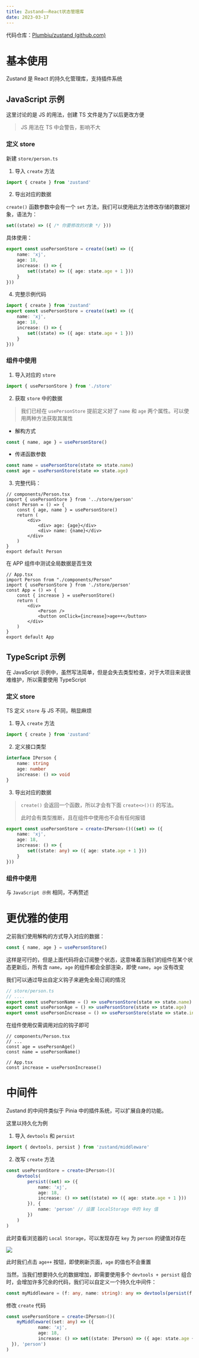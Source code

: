 ```yaml
---
title: Zustand——React状态管理库
date: 2023-03-17
---
```


代码仓库：[Plumbiu/zustand (github.com)](https://github.com/Plumbiu/zustand)

# 基本使用

Zustand 是 React 的持久化管理库，支持插件系统

## JavaScript 示例

这里讨论的是 JS 的用法，创建 TS 文件是为了以后更改方便

>   JS 用法在 TS 中会警告，影响不大

### 定义 store

新建 `store/person.ts`

1.   导入 `create` 方法

```typescript
import { create } from 'zustand'
```

2.   导出对应的数据

`create()` 函数参数中会有一个 `set` 方法，我们可以使用此方法修改存储的数据对象，语法为：

```typescript
set((state) => ({ /* 你要修改的对象 */ }))
```

具体使用：

```typescript
export const usePersonStore = create((set) => ({
  	name: 'xj',
  	age: 18,
  	increase: () => {    
    	set((state) => ({ age: state.age + 1 }))
  	}
}))
```

4.   完整示例代码

```typescript
import { create } from 'zustand'
export const usePersonStore = create((set) => ({
  	name: 'xj',
  	age: 18,
  	increase: () => {    
    	set((state) => ({ age: state.age + 1 }))
  	}
}))
```

### 组件中使用

1.   导入对应的 `store`

```typescript
import { usePersonStore } from './store'
```

2.   获取 `store` 中的数据

>   我们已经在 `usePersonStore` 提前定义好了 `name` 和 `age` 两个属性。可以使用两种方法获取其属性

-   解构方式



```typescript
const { name, age } = usePersonStore()
```

-   传递函数参数

```typescript
const name = usePersonStore(state => state.name)
const age = usePersonStore(state => state.age)
```

3.   完整代码：

```tsx
// components/Person.tsx
import { usePersonStore } from '../store/person'
const Person = () => {
  	const { age, name } = usePersonStore()
  	return (
    	<div>
      		<div> age: {age}</div>
      		<div> name: {name}</div>
    	</div>
  	)
}
export default Person
```

在 APP 组件中测试全局数据是否生效

```tsx
// App.tsx
import Person from "./components/Person"
import { usePersonStore } from './store/person'
const App = () => {
  	const { increase } = usePersonStore()
  	return (
    	<div>
      		<Person />
      		<button onClick={increase}>age++</button>
    	</div>
  	)
}
export default App
```

## TypeScript 示例

在 JavaScript 示例中，虽然写法简单，但是会失去类型检查，对于大项目来说很难维护，所以需要使用 TypeScript

### 定义 store

TS 定义 `store` 与 JS 不同，稍显麻烦

1.   导入 `create` 方法

```typescript
import { create } from 'zustand'
```

2.   定义接口类型

```typescript
interface IPerson {
  	name: string
  	age: number
  	increase: () => void
}
```

3.   导出对应的数据

>   `create()` 会返回一个函数，所以才会有下面 `create<>()()` 的写法。
>
>   此时会有类型推断，且在组件中使用也不会有任何报错

```typescript
export const usePersonStore = create<IPerson>()((set) => ({
  	name: 'xj',
  	age: 18,
  	increase: () => {    
    	set((state: any) => ({ age: state.age + 1 }))
  	}
}))
```

### 组件中使用

与 `JavaScript 示例` 相同，不再赘述

# 更优雅的使用

之前我们使用解构的方式导入对应的数据：

```typescript
const { name, age } = usePersonStore()
```

这样是可行的，但是上面代码将会订阅整个状态，这意味着当我们的组件在某个状态更新后，所有含 `name`，`age` 的组件都会全部渲染，即使 `name`，`age` 没有改变

我们可以通过导出自定义钩子来避免全局订阅的情况

```typescript
// store/person.ts
// ....
export const usePersonName = () => usePersonStore(state => state.name)
export const usePersonAge = () => usePersonStore(state => state.age)
export const usePersonIncrease = () => usePersonStore(state => state.increase)
```

在组件使用仅需调用对应的钩子即可

```tsx
// components/Person.tsx
// ...
const age = usePersonAge()
const name = usePersonName()
```

```tsx
// App.tsx
const increase = usePersonIncrease()
```

# 中间件

Zustand 的中间件类似于 Pinia 中的插件系统，可以扩展自身的功能。

这里以持久化为例

1.   导入 `devtools` 和 `persist`

```typescript
import { devtools, persist } from 'zustand/middleware'
```

2.   改写 `create` 方法

```typescript
const usePersonStore = create<IPerson>()(
	devtools(
    	persist((set) => ({
            name: 'xj',
            age: 18,
            increase: () => set((state) => ({ age: state.age + 1 }))
        }), {
            name: 'person' // 设置 localStorage 中的 key 值
        })
    )
)
```

此时查看浏览器的 `Local Storage`，可以发现存在 `key` 为 `person` 的键值对存在

![](https://plumbiu.github.io/blogImg/QQ截图20230317221421.png)

此时我们点击 `age++` 按钮，即使刷新页面，`age` 的值也不会重置

当然，当我们想要持久化的数据增加，即需要使用多个 `devtools + persist` 组合时，会增加许多冗余的代码，我们可以自定义一个持久化中间件：

```typescript
const myMiddleware = (f: any, name: string): any => devtools(persist(f, { name })) // 本人水平不够，只能用 any 了
```

修改 `create` 代码

```typescript
const usePersonStore = create<IPerson>()(
  	myMiddleware((set: any) => ({
    		name: 'xj',
    		age: 18,
    		increase: () => set((state: IPerson) => ({ age: state.age + 1 }))
  }), 'person')
)
```
